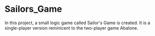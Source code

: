 # Sailors_Game
In this project, a small logic game called Sailor's Game is created. It is a single-player version reminicent to the two-player game Abalone.
